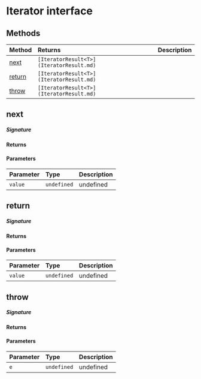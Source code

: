# Iterator<T> interface








## Methods

| Method	   |  Returns	| Description|
|:-------------|:-------|:-----------|
|[next](#next)      | `[IteratorResult<T>](IteratorResult.md) `|  |
|[return](#return)      | `[IteratorResult<T>](IteratorResult.md) `|  |
|[throw](#throw)      | `[IteratorResult<T>](IteratorResult.md) `|  |



## next



##### Signature

#### Returns

#### Parameters


| Parameter	   | Type    | Description |
|:-------------|:---------------|:------------|
| `value`    | `undefined` | undefined |


## return



##### Signature

#### Returns

#### Parameters


| Parameter	   | Type    | Description |
|:-------------|:---------------|:------------|
| `value`    | `undefined` | undefined |


## throw



##### Signature

#### Returns

#### Parameters


| Parameter	   | Type    | Description |
|:-------------|:---------------|:------------|
| `e`    | `undefined` | undefined |


